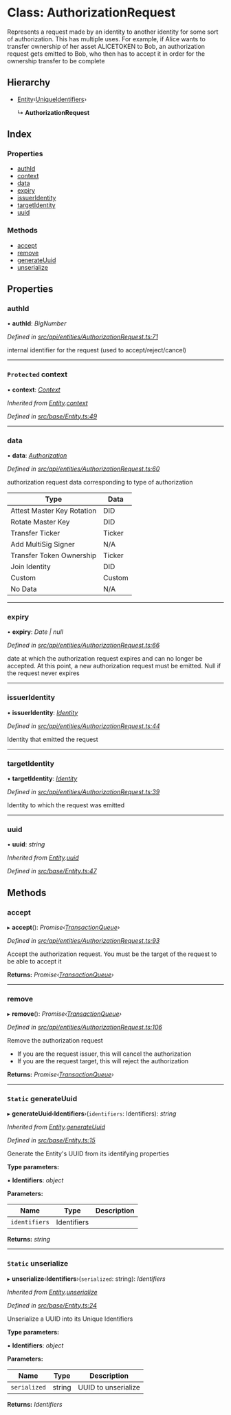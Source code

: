 # Class: AuthorizationRequest

Represents a request made by an identity to another identity for some sort of authorization. This has multiple uses. For example, if Alice
wants to transfer ownership of her asset ALICETOKEN to Bob, an authorization request gets emitted to Bob,
who then has to accept it in order for the ownership transfer to be complete

## Hierarchy

* [Entity](base.entity.md)‹[UniqueIdentifiers](../interfaces/api_entities.uniqueidentifiers-1.md)›

  ↳ **AuthorizationRequest**

## Index

### Properties

* [authId](api_entities.authorizationrequest.md#authid)
* [context](api_entities.authorizationrequest.md#protected-context)
* [data](api_entities.authorizationrequest.md#data)
* [expiry](api_entities.authorizationrequest.md#expiry)
* [issuerIdentity](api_entities.authorizationrequest.md#issueridentity)
* [targetIdentity](api_entities.authorizationrequest.md#targetidentity)
* [uuid](api_entities.authorizationrequest.md#uuid)

### Methods

* [accept](api_entities.authorizationrequest.md#accept)
* [remove](api_entities.authorizationrequest.md#remove)
* [generateUuid](api_entities.authorizationrequest.md#static-generateuuid)
* [unserialize](api_entities.authorizationrequest.md#static-unserialize)

## Properties

###  authId

• **authId**: *BigNumber*

*Defined in [src/api/entities/AuthorizationRequest.ts:71](https://github.com/PolymathNetwork/polymesh-sdk/blob/6d34df1/src/api/entities/AuthorizationRequest.ts#L71)*

internal identifier for the request (used to accept/reject/cancel)

___

### `Protected` context

• **context**: *[Context](context.context-1.md)*

*Inherited from [Entity](base.entity.md).[context](base.entity.md#protected-context)*

*Defined in [src/base/Entity.ts:49](https://github.com/PolymathNetwork/polymesh-sdk/blob/6d34df1/src/base/Entity.ts#L49)*

___

###  data

• **data**: *[Authorization](../modules/middleware.md#authorization)*

*Defined in [src/api/entities/AuthorizationRequest.ts:60](https://github.com/PolymathNetwork/polymesh-sdk/blob/6d34df1/src/api/entities/AuthorizationRequest.ts#L60)*

authorization request data corresponding to type of authorization

| Type                       | Data   |
|----------------------------|--------|
| Attest Master Key Rotation | DID    |
| Rotate Master Key          | DID    |
| Transfer Ticker            | Ticker |
| Add MultiSig Signer        | N/A    |
| Transfer Token Ownership   | Ticker |
| Join Identity              | DID    |
| Custom                     | Custom |
| No Data                    | N/A    |

___

###  expiry

• **expiry**: *Date | null*

*Defined in [src/api/entities/AuthorizationRequest.ts:66](https://github.com/PolymathNetwork/polymesh-sdk/blob/6d34df1/src/api/entities/AuthorizationRequest.ts#L66)*

date at which the authorization request expires and can no longer be accepted.
At this point, a new authorization request must be emitted. Null if the request never expires

___

###  issuerIdentity

• **issuerIdentity**: *[Identity](api_entities_identity.identity.md)*

*Defined in [src/api/entities/AuthorizationRequest.ts:44](https://github.com/PolymathNetwork/polymesh-sdk/blob/6d34df1/src/api/entities/AuthorizationRequest.ts#L44)*

Identity that emitted the request

___

###  targetIdentity

• **targetIdentity**: *[Identity](api_entities_identity.identity.md)*

*Defined in [src/api/entities/AuthorizationRequest.ts:39](https://github.com/PolymathNetwork/polymesh-sdk/blob/6d34df1/src/api/entities/AuthorizationRequest.ts#L39)*

Identity to which the request was emitted

___

###  uuid

• **uuid**: *string*

*Inherited from [Entity](base.entity.md).[uuid](base.entity.md#uuid)*

*Defined in [src/base/Entity.ts:47](https://github.com/PolymathNetwork/polymesh-sdk/blob/6d34df1/src/base/Entity.ts#L47)*

## Methods

###  accept

▸ **accept**(): *Promise‹[TransactionQueue](base.transactionqueue.md)›*

*Defined in [src/api/entities/AuthorizationRequest.ts:93](https://github.com/PolymathNetwork/polymesh-sdk/blob/6d34df1/src/api/entities/AuthorizationRequest.ts#L93)*

Accept the authorization request. You must be the target of the request to be able to accept it

**Returns:** *Promise‹[TransactionQueue](base.transactionqueue.md)›*

___

###  remove

▸ **remove**(): *Promise‹[TransactionQueue](base.transactionqueue.md)›*

*Defined in [src/api/entities/AuthorizationRequest.ts:106](https://github.com/PolymathNetwork/polymesh-sdk/blob/6d34df1/src/api/entities/AuthorizationRequest.ts#L106)*

Remove the authorization request

- If you are the request issuer, this will cancel the authorization
- If you are the request target, this will reject the authorization

**Returns:** *Promise‹[TransactionQueue](base.transactionqueue.md)›*

___

### `Static` generateUuid

▸ **generateUuid**‹**Identifiers**›(`identifiers`: Identifiers): *string*

*Inherited from [Entity](base.entity.md).[generateUuid](base.entity.md#static-generateuuid)*

*Defined in [src/base/Entity.ts:15](https://github.com/PolymathNetwork/polymesh-sdk/blob/6d34df1/src/base/Entity.ts#L15)*

Generate the Entity's UUID from its identifying properties

**Type parameters:**

▪ **Identifiers**: *object*

**Parameters:**

Name | Type | Description |
------ | ------ | ------ |
`identifiers` | Identifiers |   |

**Returns:** *string*

___

### `Static` unserialize

▸ **unserialize**‹**Identifiers**›(`serialized`: string): *Identifiers*

*Inherited from [Entity](base.entity.md).[unserialize](base.entity.md#static-unserialize)*

*Defined in [src/base/Entity.ts:24](https://github.com/PolymathNetwork/polymesh-sdk/blob/6d34df1/src/base/Entity.ts#L24)*

Unserialize a UUID into its Unique Identifiers

**Type parameters:**

▪ **Identifiers**: *object*

**Parameters:**

Name | Type | Description |
------ | ------ | ------ |
`serialized` | string | UUID to unserialize  |

**Returns:** *Identifiers*

